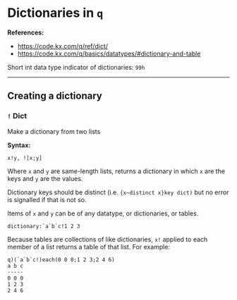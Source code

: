 # Dictionaries in `q`

**References:**
- https://code.kx.com/q/ref/dict/
- https://code.kx.com/q/basics/datatypes/#dictionary-and-table


Short int data type indicator of dictionaries: `99h`

------------------------------------------------------------------------------

## Creating a dictionary


### `!` Dict

Make a dictionary from two lists

**Syntax:**

~~~~
x!y, ![x;y]
~~~~

Where `x` and `y` are same-length lists, returns a dictionary in which `x` are the keys and `y` are the values.

Dictionary keys should be distinct (i.e. `{x~distinct x}key dict)` but no error is signalled if that
is not so. 

Items of `x` and `y` can be of any datatype, or dictionaries, or tables. 

~~~~
dictionary:`a`b`c!1 2 3
~~~~

Because tables are collections of like dictionaries, `x!` applied to each member of a list returns a
table of that list. For example:


~~~~
q)(`a`b`c!)each(0 0 0;1 2 3;2 4 6)
a b c
-----
0 0 0
1 2 3
2 4 6
~~~~
